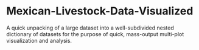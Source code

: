 # Mexican-Livestock-Data-Visualized
A quick unpacking of a large dataset into a well-subdivided nested dictionary of datasets for the purpose of quick, mass-output multi-plot visualization and analysis.
